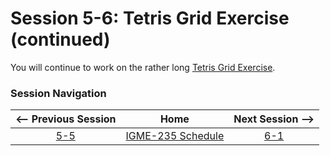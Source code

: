 # Session 5-6: Tetris Grid Exercise (continued)

You will continue to work on the rather long [Tetris Grid Exercise](../exercises/tetris-grid.md). 
 

### Session Navigation

| <-- Previous Session |               Home                  | Next Session --> |
|:--------------------:|:-----------------------------------:|:----------------:|
|  [5-5](5-5.md)       | [IGME-235 Schedule](../schedule.md) |   [6-1](6-1.md)  |
